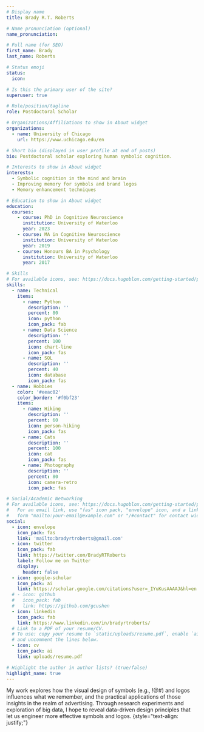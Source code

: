 ```yaml
---
# Display name
title: Brady R.T. Roberts

# Name pronunciation (optional)
name_pronunciation: 

# Full name (for SEO)
first_name: Brady
last_name: Roberts

# Status emoji
status:
  icon:

# Is this the primary user of the site?
superuser: true

# Role/position/tagline
role: Postdoctoral Scholar

# Organizations/Affiliations to show in About widget
organizations:
  - name: University of Chicago
    url: https://www.uchicago.edu/en

# Short bio (displayed in user profile at end of posts)
bio: Postdoctoral scholar exploring human symbolic cognition.

# Interests to show in About widget
interests:
  - Symbolic cognition in the mind and brain
  - Improving memory for symbols and brand logos
  - Memory enhancement techniques

# Education to show in About widget
education:
  courses:
    - course: PhD in Cognitive Neuroscience
      institution: University of Waterloo
      year: 2023
    - course: MA in Cognitive Neuroscience
      institution: University of Waterloo
      year: 2019
    - course: Honours BA in Psychology
      institution: University of Waterloo
      year: 2017

# Skills
# For available icons, see: https://docs.hugoblox.com/getting-started/page-builder/#icons
skills:
  - name: Technical
    items:
      - name: Python
        description: ''
        percent: 80
        icon: python
        icon_pack: fab
      - name: Data Science
        description: ''
        percent: 100
        icon: chart-line
        icon_pack: fas
      - name: SQL
        description: ''
        percent: 40
        icon: database
        icon_pack: fas
  - name: Hobbies
    color: '#eeac02'
    color_border: '#f0bf23'
    items:
      - name: Hiking
        description: ''
        percent: 60
        icon: person-hiking
        icon_pack: fas
      - name: Cats
        description: ''
        percent: 100
        icon: cat
        icon_pack: fas
      - name: Photography
        description: ''
        percent: 80
        icon: camera-retro
        icon_pack: fas

# Social/Academic Networking
# For available icons, see: https://docs.hugoblox.com/getting-started/page-builder/#icons
#   For an email link, use "fas" icon pack, "envelope" icon, and a link in the
#   form "mailto:your-email@example.com" or "/#contact" for contact widget.
social:
  - icon: envelope
    icon_pack: fas
    link: 'mailto:bradyrtroberts@gmail.com'
  - icon: twitter
    icon_pack: fab
    link: https://twitter.com/BradyRTRoberts
    label: Follow me on Twitter
    display:
      header: false
  - icon: google-scholar
    icon_pack: ai
    link: https://scholar.google.com/citations?user=_IYuKusAAAAJ&hl=en
  # - icon: github
  #   icon_pack: fab
  #   link: https://github.com/gcushen
  - icon: linkedin
    icon_pack: fab
    link: https://www.linkedin.com/in/bradyrtroberts/
  # Link to a PDF of your resume/CV.
  # To use: copy your resume to `static/uploads/resume.pdf`, enable `ai` icons in `params.yaml`,
  # and uncomment the lines below.
  - icon: cv
    icon_pack: ai
    link: uploads/resume.pdf

# Highlight the author in author lists? (true/false)
highlight_name: true
---
```


My work explores how the visual design of symbols (e.g., !@#$%$) and logos influences what we remember, and the practical applications of those insights in the realm of advertising. Through research experiments and exploration of big data, I hope to reveal data-driven design principles that let us engineer more effective symbols and logos.
{style="text-align: justify;"}
